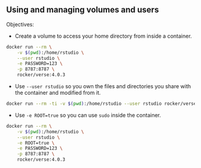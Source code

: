 
## Using and managing volumes and users

Objectives:

* Create a volume to access your home directory from inside a container.

```bash
docker run --rm \
    -v $(pwd):/home/rstudio \
    --user rstudio \
    -e PASSWORD=123 \
    -p 8787:8787 \
    rocker/verse:4.0.3
```

* Use `--user rstudio` so you own the files and directories you share with the
container and modified from it.

```bash
docker run --rm -ti -v $(pwd):/home/rstudio --user rstudio rocker/verse bash
```

* Use `-e ROOT=true` so you can use `sudo` inside the container.

```bash
docker run --rm \
    -v $(pwd):/home/rstudio \
    --user rstudio \
    -e ROOT=true \
    -e PASSWORD=123 \
    -p 8787:8787 \
    rocker/verse:4.0.3
```
